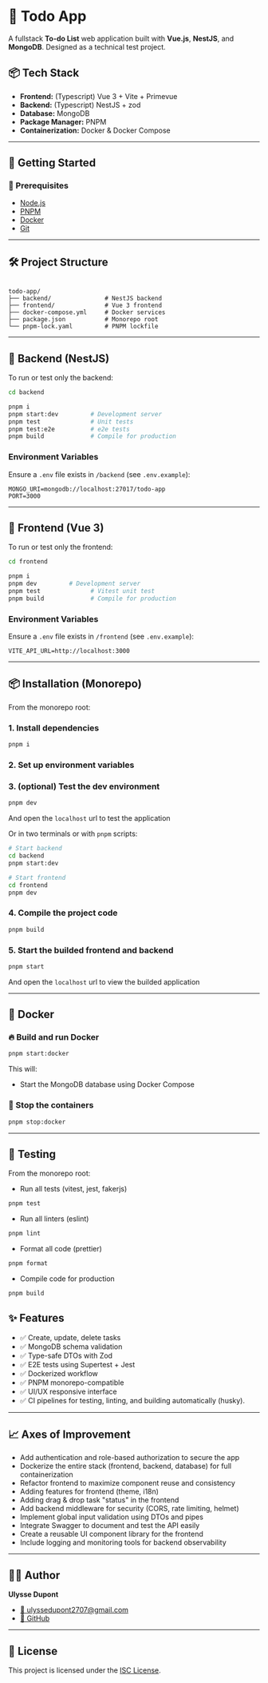 
# 📝 Todo App

A fullstack **To-do List** web application built with **Vue.js**, **NestJS**, and **MongoDB**. Designed as a technical test project.

## 📦 Tech Stack

- **Frontend:** (Typescript) Vue 3 + Vite + Primevue
- **Backend:** (Typescript) NestJS + zod
- **Database:** MongoDB
- **Package Manager:** PNPM
- **Containerization:** Docker & Docker Compose

---

## 🚀 Getting Started

### 🔧 Prerequisites

- [Node.js](https://nodejs.org/)
- [PNPM](https://pnpm.io/)
- [Docker](https://www.docker.com/)
- [Git](https://git-scm.com/)

---

## 🛠 Project Structure

```

todo-app/
├── backend/               # NestJS backend
├── frontend/              # Vue 3 frontend
├── docker-compose.yml     # Docker services
├── package.json           # Monorepo root
└── pnpm-lock.yaml         # PNPM lockfile

```


---

## 📂 Backend (NestJS)

To run or test only the backend:

```bash
cd backend

pnpm i
pnpm start:dev         # Development server
pnpm test              # Unit tests
pnpm test:e2e          # e2e tests
pnpm build             # Compile for production
```

### Environment Variables

Ensure a `.env` file exists in `/backend` (see `.env.example`):

```env
MONGO_URI=mongodb://localhost:27017/todo-app
PORT=3000
```

---

## 📂 Frontend (Vue 3)

To run or test only the frontend:

```bash
cd frontend

pnpm i
pnpm dev         # Development server
pnpm test              # Vitest unit test
pnpm build             # Compile for production
```

### Environment Variables

Ensure a `.env` file exists in `/frontend` (see `.env.example`):

```env
VITE_API_URL=http://localhost:3000
```

---


## 📦 Installation (Monorepo)

From the monorepo root:

### 1. Install dependencies

```bash
pnpm i
````

### 2. Set up environment variables

### 3. (optional) Test the dev environment

```bash
pnpm dev
```

And open the `localhost` url to test the application

Or in two terminals or with `pnpm` scripts:

```bash
# Start backend
cd backend
pnpm start:dev

# Start frontend
cd frontend
pnpm dev
```

### 4. Compile the project code

```bash
pnpm build
```

### 5. Start the builded frontend and backend

```bash
pnpm start
```

And open the `localhost` url to view the builded application


---

## 🐳 Docker

### 🔥 Build and run Docker

```bash
pnpm start:docker
```

This will:

* Start the MongoDB database using Docker Compose

### 🛑 Stop the containers

```bash
pnpm stop:docker
```

---

## 🧪 Testing

From the monorepo root:

- Run all tests (vitest, jest, fakerjs)
```bash
pnpm test
```

- Run all linters (eslint)
```bash
pnpm lint
```

- Format all code (prettier)
```bash
pnpm format
```

- Compile code for production
```bash
pnpm build
```

## ✨ Features

* ✅ Create, update, delete tasks
* ✅ MongoDB schema validation
* ✅ Type-safe DTOs with Zod
* ✅ E2E tests using Supertest + Jest
* ✅ Dockerized workflow
* ✅ PNPM monorepo-compatible
* ✅ UI/UX responsive interface
* ✅ CI pipelines for testing, linting, and building automatically (husky).

---

## 📈 Axes of Improvement

- Add authentication and role-based authorization to secure the app
- Dockerize the entire stack (frontend, backend, database) for full containerization
- Refactor frontend to maximize component reuse and consistency
- Adding features for frontend (theme, i18n)
- Adding drag & drop task "status" in the frontend
- Add backend middleware for security (CORS, rate limiting, helmet)
- Implement global input validation using DTOs and pipes
- Integrate Swagger to document and test the API easily
- Create a reusable UI component library for the frontend
- Include logging and monitoring tools for backend observability


---

## 🧑‍💻 Author

**Ulysse Dupont**
- [📧 ulyssedupont2707@gmail.com](mailto:ulyssedupont2707@gmail.com)
- [🔗 GitHub](https://github.com/Dulysse)

---

## 📄 License

This project is licensed under the [ISC License](LICENSE).
